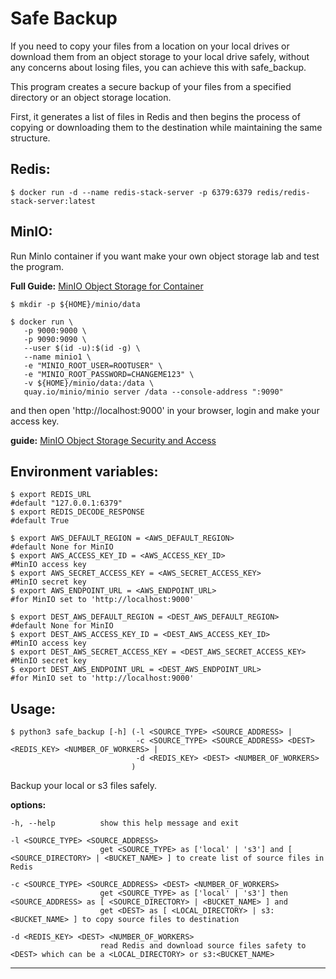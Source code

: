 
# Safe Backup

If you need to copy your files from a location on your local drives or download them from an object storage to your local drive safely, without any concerns about losing files, you can achieve this with safe_backup.

This program creates a secure backup of your files from a specified directory or an object storage location.

First, it generates a list of files in Redis and then begins the process of copying or downloading them to the destination while maintaining the same structure.

## Redis:

    $ docker run -d --name redis-stack-server -p 6379:6379 redis/redis-stack-server:latest

## MinIO:

Run MinIo container if you want make your own object storage lab and test the program.

**Full Guide:**  [MinIO Object Storage for Container](https://min.io/docs/minio/container/index.html)

    $ mkdir -p ${HOME}/minio/data

    $ docker run \
       -p 9000:9000 \
       -p 9090:9090 \
       --user $(id -u):$(id -g) \
       --name minio1 \
       -e "MINIO_ROOT_USER=ROOTUSER" \
       -e "MINIO_ROOT_PASSWORD=CHANGEME123" \
       -v ${HOME}/minio/data:/data \
       quay.io/minio/minio server /data --console-address ":9090"

and then open 'http://localhost:9000' in your browser, login and make your access key.

**guide:** [MinIO Object Storage Security and Access](https://min.io/docs/minio/linux/administration/console/security-and-access.html#id1)

## Environment variables:

    $ export REDIS_URL                                                   #default "127.0.0.1:6379"
    $ export REDIS_DECODE_RESPONSE                                       #default True
    
    $ export AWS_DEFAULT_REGION = <AWS_DEFAULT_REGION>                   #default None for MinIO
    $ export AWS_ACCESS_KEY_ID = <AWS_ACCESS_KEY_ID>                     #MinIO access key
    $ export AWS_SECRET_ACCESS_KEY = <AWS_SECRET_ACCESS_KEY>             #MinIO secret key
    $ export AWS_ENDPOINT_URL = <AWS_ENDPOINT_URL>                       #for MinIO set to 'http://localhost:9000'
    
    $ export DEST_AWS_DEFAULT_REGION = <DEST_AWS_DEFAULT_REGION>         #default None for MinIO
    $ export DEST_AWS_ACCESS_KEY_ID = <DEST_AWS_ACCESS_KEY_ID>           #MinIO access key
    $ export DEST_AWS_SECRET_ACCESS_KEY = <DEST_AWS_SECRET_ACCESS_KEY>   #MinIO secret key
    $ export DEST_AWS_ENDPOINT_URL = <DEST_AWS_ENDPOINT_URL>             #for MinIO set to 'http://localhost:9000'

## Usage:

    $ python3 safe_backup [-h] (-l <SOURCE_TYPE> <SOURCE_ADDRESS> | 
                                -c <SOURCE_TYPE> <SOURCE_ADDRESS> <DEST> <REDIS_KEY> <NUMBER_OF_WORKERS> | 
                                -d <REDIS_KEY> <DEST> <NUMBER_OF_WORKERS>
                               )

Backup your local or s3 files safely.


**options:**

    -h, --help          show this help message and exit
    
    -l <SOURCE_TYPE> <SOURCE_ADDRESS>
                        get <SOURCE_TYPE> as ['local' | 's3'] and [ <SOURCE_DIRECTORY> | <BUCKET_NAME> ] to create list of source files in Redis
                        
    -c <SOURCE_TYPE> <SOURCE_ADDRESS> <DEST> <NUMBER_OF_WORKERS>
                        get <SOURCE_TYPE> as ['local' | 's3'] then <SOURCE_ADDRESS> as [ <SOURCE_DIRECTORY> | <BUCKET_NAME> ] and 
                        get <DEST> as [ <LOCAL_DIRECTORY> | s3:<BUCKET_NAME> ] to copy source files to destination
                        
    -d <REDIS_KEY> <DEST> <NUMBER_OF_WORKERS>
                        read Redis and download source files safety to <DEST> which can be a <LOCAL_DIRECTORY> or s3:<BUCKET_NAME>

___
